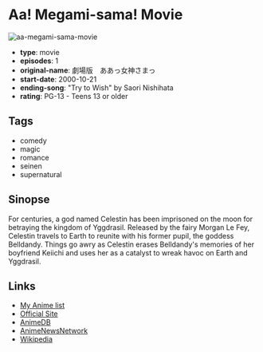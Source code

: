 # Aa! Megami-sama! Movie

![aa-megami-sama-movie](https://cdn.myanimelist.net/images/anime/5/71211.jpg)

-   **type**: movie
-   **episodes**: 1
-   **original-name**: 劇場版　ああっ女神さまっ
-   **start-date**: 2000-10-21
-   **ending-song**: "Try to Wish" by Saori Nishihata
-   **rating**: PG-13 - Teens 13 or older

## Tags

-   comedy
-   magic
-   romance
-   seinen
-   supernatural

## Sinopse

For centuries, a god named Celestin has been imprisoned on the moon for betraying the kingdom of Yggdrasil. Released by the fairy Morgan Le Fey, Celestin travels to Earth to reunite with his former pupil, the goddess Belldandy. Things go awry as Celestin erases Belldandy's memories of her boyfriend Keiichi and uses her as a catalyst to wreak havoc on Earth and Yggdrasil.

## Links

-   [My Anime list](https://myanimelist.net/anime/304/Aa_Megami-sama_Movie)
-   [Official Site](http://www.anime-int.com/works/goddess/movie/)
-   [AnimeDB](http://anidb.info/perl-bin/animedb.pl?show=anime&aid=206)
-   [AnimeNewsNetwork](http://www.animenewsnetwork.com/encyclopedia/anime.php?id=258)
-   [Wikipedia](http://en.wikipedia.org/wiki/Ah!_My_Goddess:_The_Movie)
